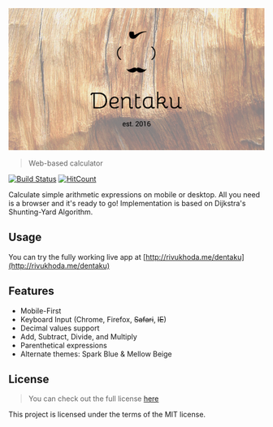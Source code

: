 ![logo](logo.png)

>Web-based calculator

[![Build Status](https://travis-ci.org/rivukhoda/dentaku.svg?branch=master)](https://travis-ci.org/rivukhoda/dentaku)
[![HitCount](https://hitt.herokuapp.com/{rivukhoda}/{dentaku}.svg)](https://github.com/{rivukhoda}/{dentaku})

Calculate simple arithmetic expressions on mobile or desktop. All you need is a browser and it's ready to go! Implementation is based on Dijkstra's Shunting-Yard Algorithm.

## Usage

You can try the fully working live app at [http://rivukhoda.me/dentaku](http://rivukhoda.me/dentaku)

## Features

* Mobile-First 
* Keyboard Input (Chrome, Firefox, ~~Safari~~, ~~IE~~)
* Decimal values support
* Add, Subtract, Divide, and Multiply
* Parenthetical expressions
* Alternate themes: Spark Blue & Mellow Beige

## License
>You can check out the full license [here](https://github.com/rivukhoda/dentaku/blob/master/License.txt)

This project is licensed under the terms of the MIT license.

